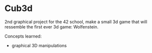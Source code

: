 # Cub3d
2nd graphical project for the 42 school, make a small 3d game that will ressemble the first ever 3d game: Wolfenstein.

Concepts learned:
- graphical 3D manipulations
